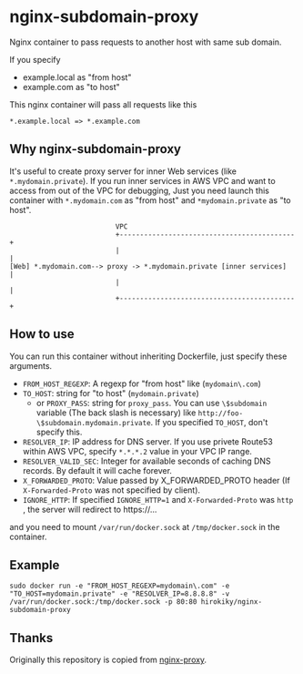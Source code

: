 # nginx-subdomain-proxy

Nginx container to pass requests to another host with same sub domain.

If you specify

* example.local as "from host"
* example.com as "to host"

This nginx container will pass all requests like this

```
*.example.local => *.example.com
```

## Why nginx-subdomain-proxy

It's useful to create proxy server for inner Web services (like `*.mydomain.private`).
If you run inner services in AWS VPC and want to access from out of the VPC for debugging,
Just you need launch this container with `*.mydomain.com` as "from host" and `*mydomain.private` as "to host".

```
                          VPC
                          +-------------------------------------------+
                          |                                           |
[Web] *.mydomain.com--> proxy -> *.mydomain.private [inner services]  |
                          |                                           |
                          +-------------------------------------------+

```

## How to use

You can run this container without inheriting Dockerfile, just specify these arguments.

* `FROM_HOST_REGEXP`: A regexp for "from host" like (`mydomain\.com`)
* `TO_HOST`: string for "to host" (`mydomain.private`)
    * or `PROXY_PASS`: string for `proxy_pass`. You can use `\$subdomain` variable (The back slash is necessary) like `http://foo-\$subdomain.mydomain.private`. If you specified `TO_HOST`, don't specify this.
* `RESOLVER_IP`: IP address for DNS server. If you use privete Route53 within AWS VPC, specify `*.*.*.2` value in your VPC IP range.
* `RESOLVER_VALID_SEC`: Integer for available seconds of caching DNS records. By default it will cache forever.
* `X_FORWARDED_PROTO`: Value passed by X_FORWARDED_PROTO header (If `X-Forwarded-Proto` was not specified by client).
* `IGNORE_HTTP`: If specified `IGNORE_HTTP=1` and `X-Forwarded-Proto` was `http` , the server will redirect to https://...

and you need to mount `/var/run/docker.sock` at `/tmp/docker.sock` in the container.

## Example

```
sudo docker run -e "FROM_HOST_REGEXP=mydomain\.com" -e "TO_HOST=mydomain.private" -e "RESOLVER_IP=8.8.8.8" -v /var/run/docker.sock:/tmp/docker.sock -p 80:80 hirokiky/nginx-subdomain-proxy
```

## Thanks

Originally this repository is copied from [nginx-proxy](https://github.com/jwilder/nginx-proxy).
